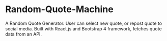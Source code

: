# Random-Quote-Machine
A Random Quote Generator. User can select new quote, or repost quote to social media. Built with React.js and Bootstrap 4 framework, fetches quote data from an API.

